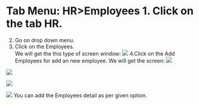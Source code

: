 # Tab Menu: HR>Employees                                                                                  1.  Click on the tab HR.  
2.  Go on drop down menu.  
3. Click on the Employees.    
 We will get the this type of screen window:                                  ![](https://lh5.googleusercontent.com/-oA49vwBvw7k/VWRYh_neKmI/AAAAAAAAACs/_X-ObWmfGOY/w440-h167-p/E1.PNG)
4.Click on the Add Employees for add an new employee.                                                       We will get the screen:                                                             ![](https://lh3.googleusercontent.com/-hCwiyxjIGME/VWRZWTpM4YI/AAAAAAAAADA/P6bCLXHaV0c/w440-h167-p/E2.PNG)

![](https://lh6.googleusercontent.com/-Iwz2mWzjHc8/VWRZwsPGqkI/AAAAAAAAADU/t_3iV0aziaQ/w440-h167-p/E3.PNG)

![](https://lh3.googleusercontent.com/-ebzC2Bpb-Q4/VWRaG_41hsI/AAAAAAAAADo/lsWTc4x5QEw/w440-h167-p/E4.PNG)

![](https://lh5.googleusercontent.com/-pg11Tt8iGl8/VWRarjrGyDI/AAAAAAAAAD8/JfhZFonZQNo/w440-h167-p/E5.PNG)   You can add the Employees detail as per given option.
